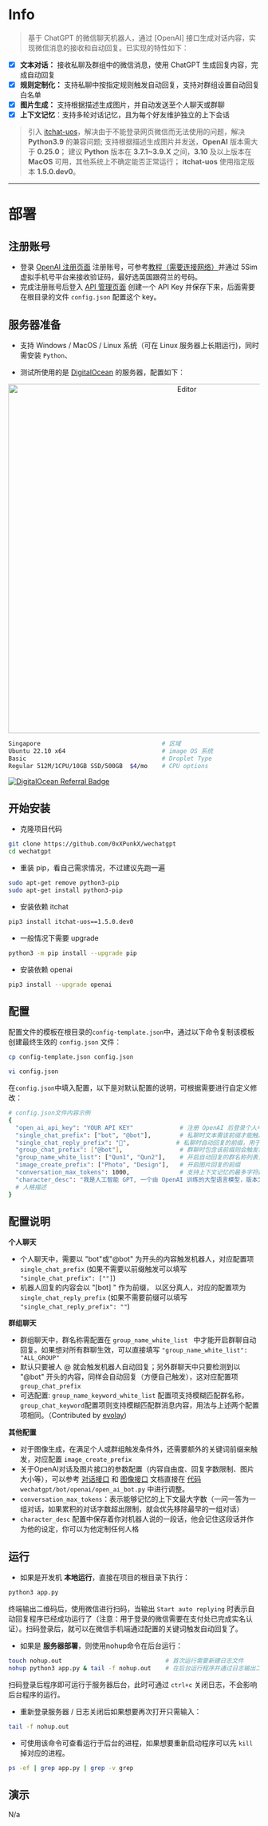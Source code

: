 # Info

> 基于 ChatGPT 的微信聊天机器人，通过 [OpenAI] 接口生成对话内容，实现微信消息的接收和自动回复。已实现的特性如下：

- [x] **文本对话：** 接收私聊及群组中的微信消息，使用 ChatGPT 生成回复内容，完成自动回复
- [x] **规则定制化：** 支持私聊中按指定规则触发自动回复，支持对群组设置自动回复白名单
- [x] **图片生成：** 支持根据描述生成图片，并自动发送至个人聊天或群聊
- [x] **上下文记忆**：支持多轮对话记忆，且为每个好友维护独立的上下会话

>引入 [itchat-uos](https://github.com/why2lyj/ItChat-UOS)，解决由于不能登录网页微信而无法使用的问题，解决 **Python3.9** 的兼容问题;
支持根据描述生成图片并发送，**OpenAI** 版本需大于 **0.25.0**；
建议 **Python** 版本在 **3.7.1~3.9.X** 之间，**3.10** 及以上版本在 **MacOS** 可用，其他系统上不确定能否正常运行；
**itchat-uos** 使用指定版本 **1.5.0.dev0**。

---

# 部署

## 注册账号

- 登录 [OpenAI 注册页面](https://beta.openai.com/signup) 注册账号，可参考[教程（需要连接网络）](https://mirror.xyz/0x8869a2E79c1A792fD4f3c041978568aDd4D20857/5HtM3r8395wzdbxFh4ayhxiqPuGqIEkvgTwCWcMzYXQ)并通过 5Sim 虚拟手机号平台来接收验证码，最好选英国跟荷兰的号码。
- 完成注册账号后登入 [API 管理页面](https://beta.openai.com/account/api-keys) 创建一个 API Key 并保存下来，后面需要在根目录的文件 `config.json` 配置这个 key。


## 服务器准备

- 支持 Windows / MacOS / Linux 系统（可在 Linux 服务器上长期运行)，同时需安装 `Python`、


- 测试所使用的是 [DigitalOcean](https://m.do.co/c/9de664fa6fad) 的服务器，配置如下：


<div align="center">
	<img src="/../main/doc/image/digitalocean.png" alt="Editor" width="700">
</div>

```bash
Singapore                                  # 区域
Ubuntu 22.10 x64                           # image OS 系统
Basic                                      # Droplet Type
Regular 512M/1CPU/10GB SSD/500GB  $4/mo    # CPU options
```

[![DigitalOcean Referral Badge](https://web-platforms.sfo2.cdn.digitaloceanspaces.com/WWW/Badge%201.svg)](https://www.digitalocean.com/?refcode=9de664fa6fad&utm_campaign=Referral_Invite&utm_medium=Referral_Program&utm_source=badge)

## 开始安装

- 克隆项目代码
```bash
git clone https://github.com/0xXPunkX/wechatgpt
cd wechatgpt
```

- 重装 pip，看自己需求情况，不过建议先跑一遍
```bash
sudo apt-get remove python3-pip
sudo apt-get install python3-pip
```

- 安装依赖 itchat
```bash
pip3 install itchat-uos==1.5.0.dev0
```

- 一般情况下需要 upgrade
```bash
python3 -m pip install --upgrade pip
```

- 安装依赖 openai
```bash
pip3 install --upgrade openai
```


## 配置

配置文件的模板在根目录的`config-template.json`中，通过以下命令复制该模板创建最终生效的 `config.json` 文件：

```bash
cp config-template.json config.json

vi config.json
```

在`config.json`中填入配置，以下是对默认配置的说明，可根据需要进行自定义修改：

```bash
# config.json文件内容示例
{ 
  "open_ai_api_key": "YOUR API KEY"             # 注册 OpenAI 后登录个人中心获取
  "single_chat_prefix": ["bot", "@bot"],        # 私聊时文本需该前缀才能触发机器人回复
  "single_chat_reply_prefix": "🤖️",             # 私聊时自动回复的前缀，用于区分真人
  "group_chat_prefix": ["@bot"],                # 群聊时包含该前缀则会触发机器人回复
  "group_name_white_list": ["Qun1", "Qun2"],    # 开启自动回复的群名称列表，请修改为群名，或者直接使用 ALL_GROUP 解除限制
  "image_create_prefix": ["Photo", "Design"],   # 开启图片回复的前缀
  "conversation_max_tokens": 1000,              # 支持上下文记忆的最多字符数，超过了会删除最早的信息
  "character_desc": "我是人工智能 GPT, 一个由 OpenAI 训练的大型语言模型，版本为 GPT-3, 目前支持对话、搜索、画图。"
  # 人格描述
}
```
## 配置说明

**个人聊天**

+ 个人聊天中，需要以 "bot"或"@bot" 为开头的内容触发机器人，对应配置项 `single_chat_prefix` (如果不需要以前缀触发可以填写  `"single_chat_prefix": [""]`)
+ 机器人回复的内容会以 "[bot] " 作为前缀， 以区分真人，对应的配置项为 `single_chat_reply_prefix` (如果不需要前缀可以填写 `"single_chat_reply_prefix": ""`)

**群组聊天**

+ 群组聊天中，群名称需配置在 `group_name_white_list ` 中才能开启群聊自动回复。如果想对所有群聊生效，可以直接填写 `"group_name_white_list": "ALL_GROUP"`
+ 默认只要被人 @ 就会触发机器人自动回复；另外群聊天中只要检测到以 "@bot" 开头的内容，同样会自动回复（方便自己触发），这对应配置项 `group_chat_prefix`
+ 可选配置: `group_name_keyword_white_list` 配置项支持模糊匹配群名称，`group_chat_keyword`配置项则支持模糊匹配群消息内容，用法与上述两个配置项相同。（Contributed by [evolay](https://github.com/evolay))

**其他配置**

+ 对于图像生成，在满足个人或群组触发条件外，还需要额外的关键词前缀来触发，对应配置 `image_create_prefix `
+ 关于OpenAI对话及图片接口的参数配置（内容自由度、回复字数限制、图片大小等），可以参考 [对话接口](https://beta.openai.com/docs/api-reference/completions) 和 [图像接口](https://beta.openai.com/docs/api-reference/completions)  文档直接在 [代码](https://github.com/0xXPunkX/wechatgpt/blob/main/bot/openai/open_ai_bot.py) `wechatgpt/bot/openai/open_ai_bot.py` 中进行调整。
+ `conversation_max_tokens`：表示能够记忆的上下文最大字数（一问一答为一组对话，如果累积的对话字数超出限制，就会优先移除最早的一组对话）
+ `character_desc` 配置中保存着你对机器人说的一段话，他会记住这段话并作为他的设定，你可以为他定制任何人格


## 运行

- 如果是开发机 **本地运行**，直接在项目的根目录下执行：

```bash
python3 app.py
```

终端输出二维码后，使用微信进行扫码，当输出 `Start auto replying` 时表示自动回复程序已经成功运行了（注意：用于登录的微信需要在支付处已完成实名认证）。扫码登录后，就可以在微信手机端通过配置的关键词触发自动回复了。


- 如果是 **服务器部署**，则使用nohup命令在后台运行：

```bash
touch nohup.out                             # 首次运行需要新建日志文件
nohup python3 app.py & tail -f nohup.out    # 在后台运行程序并通过日志输出二维码
```
扫码登录后程序即可运行于服务器后台，此时可通过 `ctrl+c` 关闭日志，不会影响后台程序的运行。

- 重新登录服务器 / 日志关闭后如果想要再次打开只需输入：

```bash
tail -f nohup.out
```

- 可使用该命令可查看运行于后台的进程，如果想要重新启动程序可以先 `kill` 掉对应的进程。

```bash
ps -ef | grep app.py | grep -v grep
```



## 演示
N/a
